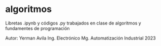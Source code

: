 # algoritmos

Libretas .ipynb y códigos .py trabajados en clase de algoritmos y fundamentes de programación

Autor: 
Yerman Avila
Ing. Electrónico
Mg. Automatización Industrial
2023
